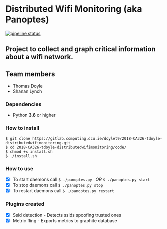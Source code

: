 # Distributed Wifi Monitoring (aka Panoptes)

[![pipeline status](https://gitlab.computing.dcu.ie/doylet9/2018-CA326-tdoyle-distributedwifimonitoring/badges/master/pipeline.svg)](https://gitlab.computing.dcu.ie/doylet9/2018-CA326-tdoyle-distributedwifimonitoring/commits/master)

## Project to collect and graph critical information about a wifi network.

## Team members

* Thomas Doyle
* Shanan Lynch

### Dependencies

* Python **3.6** or higher

### How to install

```
$ git clone https://gitlab.computing.dcu.ie/doylet9/2018-CA326-tdoyle-distributedwifimonitoring.git
$ cd 2018-CA326-tdoyle-distributedwifimonitoring/code/
$ chmod +x install.sh
$ ./install.sh
```

### How to use

* [X] To start daemons call ```$ ./panoptes.py ``` *OR* ```$ ./panoptes.py start ```
* [X] To stop daemons call ```$ ./panoptes.py stop```
* [X] To restart daemons call ```$ ./panoptes.py restart```

### Plugins created

* [X] Ssid detection - Detects ssids spoofing trusted ones
* [X] Metric fling   - Exports metrics to graphite database
